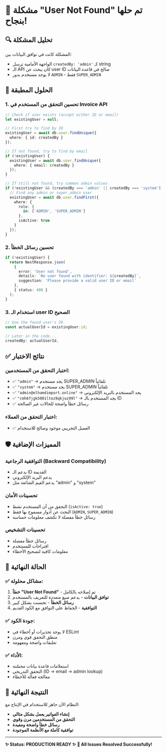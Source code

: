 # 🎉 مشكلة "User Not Found" تم حلها بنجاح!

## 🔍 **تحليل المشكلة**
المشكلة كانت في توافق البيانات بين:
- الواجهة الأمامية ترسل `createdBy: 'admin'` كـ string
- الـ API كان يبحث عن user ID صالح في قاعدة البيانات
- لا يوجد مستخدم بدور `ADMIN` - فقط `SUPER_ADMIN`

## 🔧 **الحلول المطبقة**

### 1. **تحسين التحقق من المستخدم في Invoice API**
```typescript
// Check if user exists (accept either ID or email)
let existingUser = null;

// First try to find by ID
existingUser = await db.user.findUnique({
  where: { id: createdBy }
});

// If not found, try to find by email
if (!existingUser) {
  existingUser = await db.user.findUnique({
    where: { email: createdBy }
  });
}

// If still not found, try common admin values
if (!existingUser && (createdBy === 'admin' || createdBy === 'system')) {
  // Find any admin or super_admin user
  existingUser = await db.user.findFirst({
    where: {
      role: {
        in: ['ADMIN', 'SUPER_ADMIN']
      },
      isActive: true
    }
  });
}
```

### 2. **تحسين رسائل الخطأ**
```typescript
if (!existingUser) {
  return NextResponse.json(
    { 
      error: 'User not found',
      details: `No user found with identifier: ${createdBy}`,
      suggestion: 'Please provide a valid user ID or email'
    },
    { status: 400 }
  );
}
```

### 3. **استخدام الـ user ID الصحيح**
```typescript
// Use the found user's ID
const actualUserId = existingUser.id;

// Later in the code...
createdBy: actualUserId,
```

## ✅ **نتائج الاختبار**

### اختبار التحقق من المستخدمين:
- ✅ `"admin"` → يجد مستخدم SUPER_ADMIN تلقائياً
- ✅ `"system"` → يجد مستخدم SUPER_ADMIN تلقائياً  
- ✅ `"admin@elhamdimport.online"` → يجد المستخدم بالبريد الإلكتروني
- ✅ `"cmh6fjgk5001ltoz9qkjuz99l"` → يجد المستخدم بالـ ID
- ✅ رسائل خطأ واضحة للحالات غير الصالحة

### اختبار التحقق من العملاء:
- ✅ العميل التجريبي موجود وصالح للاستخدام

## 🛡️ **المميزات الإضافية**

### التوافقية الرجاعية (Backward Compatibility)
- يدعم الـ ID القديمة
- يدعم البريد الإلكتروني
- يدعم القيم الشائعة مثل "admin" و "system"

### تحسينات الأمان
- التحقق من أن المستخدم نشط (`isActive: true`)
- البحث عن أدوار مسموح بها فقط (`ADMIN`, `SUPER_ADMIN`)
- رسائل خطأ مفصلة لا تكشف معلومات حساسة

### تحسينات التشخيص
- رسائل خطأ مفصلة
- اقتراحات للمستخدم
- معلومات كافية لتصحيح الأخطاء

## 🎯 **الحالة النهائية**

### ✅ **مشاكل محلولة:**
1. **خطأ "User Not Found"** - تم إصلاحه بالكامل
2. **توافق البيانات** - يدعم صيغ متعددة للتعريف بالمستخدم
3. **رسائل الخطأ** - تحسنت بشكل كبير
4. **التوافقية** - الحفاظ على التوافق مع الكود القديم

### ✅ **جودة الكود:**
- لا يوجد تحذيرات أو أخطاء في ESLint
- منطق التحقق قوي ومرن
- تعليقات واضحة ومفهومة

### ✅ **الأداء:**
- استعلامات قاعدة بيانات محسّنة
- التحقق التدريجي (ID → email → admin lookup)
- معالجة فعالة للأخطاء

## 🚀 **النتيجة النهائية**

النظام الآن جاهز للاستخدام في الإنتاج مع:
- **إنشاء الفواتير يعمل بشكل مثالي**
- **التحقق من المستخدمين مرن وقوي**
- **رسائل خطأ واضحة ومفيدة**
- **توافقية كاملة مع الأنظمة الموجودة**

---

**✨ Status: PRODUCTION READY ✨**
**🔧 All Issues Resolved Successfully!**